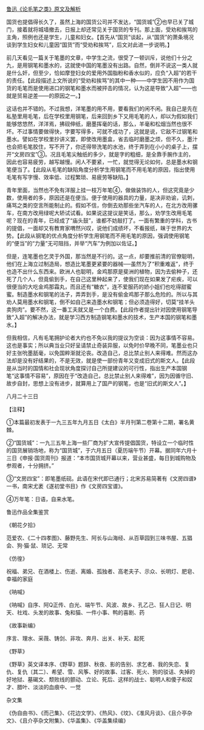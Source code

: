 [鲁迅《论毛笔之类》原文及解析](https://www.vrrw.net/wx/8627.html)

国货也提倡得长久了，虽然上海的国货公司并不发达，“国货城”②也早已关了城门，接着就将城墙撤去，日报上却还常见关于国货的专刊。那上面，受劝和挨骂的主角，照例也还是学生，儿童和妇女。【首先从“国货”谈起，从“国货”的萧条境况谈到学生妇女和儿童因“国货”而“受劝和挨骂”，后文对此进一步说明。】

前几天看见一篇关于笔墨的文章，中学生之流，很受了一顿训斥，说他们十分之九，是用钢笔和墨水的，这就使中国的笔墨没有出路。自然，倒并不说这一类人就是什么奸，但至少，恰如摩登妇女的爱用外国脂粉和香水似的，应负“入超”的若干的责任。【此段描述上文所说的“受劝和挨骂”的其中一种——中学生因不用作为国货的毛笔而是使用进口的钢笔和墨水而被抨击的情况，认为这是导致“入超”——也就是贸易逆差——的原因之一。】



这话也并不错的。不过我想，洋笔墨的用不用，要看我们的闲不闲。我自己是先在私塾里用毛笔，后在学校里用钢笔，后来回到乡下又用毛笔的人，却以为假如我们能够悠悠然，洋洋焉，拂砚伸纸，磨墨挥毫的话，那么，羊毫和松烟当然也很不坏。不过事情要做得快，字要写得多，可就不成功了，这就是说，它敌不过钢笔和墨水。譬如在学校里抄讲义罢，即使改用墨盒，省去临时磨墨之烦，但不久，墨汁也会把毛笔胶住，写不开了，你还得带洗笔的水池，终于弄到在小小的桌子上，摆开“文房四宝”③。况且毛笔尖触纸的多少，就是字的粗细，是全靠手腕作主的，因此也容易疲劳，越写越慢。闲人不要紧，一忙，就觉得无论如何，总是墨水和钢笔便当了。【此段从毛笔的缺陷角度分析学生用钢笔而不用毛笔的原因，指出使用毛笔有写字慢、效率低、过程繁琐、易疲劳等缺陷。】

青年里面，当然也不免有洋服上挂一枝万年笔④，做做装饰的人，但这究竟是少数，使用者的多，原因还是在便当。便于使用的器具的力量，是决非劝谕，讥刺，痛骂之类的空言所能制止的。假如不信，你倒去劝那些坐汽车的人，在北方改用骡车，在南方改用绿呢大轿试试看。如果说这提议是笑话，那么，劝学生改用毛笔呢？现在的青年，已经成了“庙头鼓”，谁都不妨敲打了。一面有繁重的学科，古书的提倡，一面却又有教育家喟然兴叹，说他们成绩坏，不看报纸，昧于世界的大势。【此段从钢笔的优点角度分析学生用钢笔而不用毛笔的原因，强调使用钢笔的“便当”的“力量”无可阻挡，并举“汽车”为例加以佐证。】

但是，连笔墨也乞灵于外国，那当然是不行的。这一点，却要推前清的官僚聪明，他们在上海立过制造局，想造比笔墨更紧要的器械──虽然为了“积重难返”，终于也造不出什么东西来。欧洲人也聪明，金鸡那原是斐洲的植物，因为去偷种子，还死了几个人，但竟偷到手，在自己这里种起来了，使我们现在如果发了疟疾，可以很便当的大吃金鸡那霜丸，而且还有“糖衣”，连不爱服药的娇小姐们也吃得甜蜜蜜。制造墨水和钢笔的法子，弄弄到手，是没有偷金鸡那子那么危险的。所以与其劝人莫用墨水和钢笔，倒不如自己来造墨水和钢笔；但必须造得好，切莫“挂羊头卖狗肉”。要不然，这一番工夫就又是一个白费。【此段作者提出针对因使用钢笔导致“入超”的解决办法，就是学习西方制造钢笔和墨水的技术，生产本国的钢笔和墨水。】

但我相信，凡有毛笔拥护论者大约也不免以我的提议为空谈：因为这事情不容易。这也是事实；所以典当业只好呈请禁止奇装异服，以免时价早晚不同，笔墨业也只好主张吮墨舐毫，以免国粹渐就沦丧。改造自己，总比禁止别人来得难。然而这办法却是没有好结果的，不是无效，就是使一部份青年又变成旧式的斯文人。【此段是从当时的国情和社会现状角度探讨自己所提建议的可行性，指出生产本国钢笔“这事情不容易”，原因在于“改造自己，总比禁止别人来得难”，因为因循守旧、故步自封，思想上没有进步，就算用上了国产的钢笔，也是“旧式的斯文人”。】

八月二十三日



【注释】

①本篇最初发表于一九三五年九月五日《太白》半月刊第二卷第十二期，署名黄棘。

②“国货城”：一九三五年上海一些厂商为扩大宣传提倡国货，特设立一个临时性的国货展销场地，称为“国货城”，于六月五日（夏历端午节）开幕。据同年六月十三日《申报·国货周刊》报道：“本市国货城开幕以来，营业甚盛，每日到城购物及参观者，十分拥挤。”

③“文房四宝”：即笔墨纸砚。此语在宋代即已通行；北宋苏易简著有《文房四谱》一书，南宋尤袤《遂初堂书目》作《文房四宝谱》。

④万年笔：日语，自来水笔。

鲁迅作品全集鉴赏

《朝花夕拾》

范爱农、《二十四孝图》、藤野先生、阿长与山海经、从百草园到三味书屋、五猖会、狗·猫·鼠、琐记、无常

《仿徨》

祝福、弟兄、在酒楼上、伤逝、离婚、孤独者、高老夫子、示众、长明灯、肥皂、幸福的家庭

《呐喊》

《呐喊》自序、阿Q正传、白光、端午节、风波、故乡、孔乙己、狂人日记、明天、社戏、头发的故事、兔和猫、一件小事、鸭的喜剧、药

《故事新编》

序言、理水、采薇、铸剑、非攻、奔月、出关、补天、起死

《野草》

《野草》英文译本序、《野草》题辞、秋夜、影的告别、求乞者、我的失恋、复仇、复仇〔其二〕、希望、雪、风筝、好的故事、过客、死火、狗的驳诘、失掉的好地狱、墓碣文、颓败线的颤动、立论、死后、这样的战士、聪明人和傻子和奴才、腊叶、淡淡的血痕中、一觉

杂文集

《伪自由书》、《而己集》、《花边文学》、《热风》、《坟》、《准风月谈》、《且介亭杂文》、《且介亭杂文附集》、《华盖集》、《华盖集续编》

